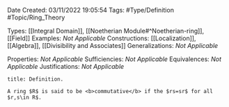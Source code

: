 <div class="topSpace"></div>

Date Created: 03/11/2022 19:05:54
Tags: #Type/Definition #Topic/Ring_Theory

Types: [[Integral Domain]], [[Noetherian Module#^Noetherian-ring]], [[Field]]
Examples: <i>Not Applicable</i>
Constructions: [[Localization]], [[Algebra]], [[Divisibility and Associates]]
Generalizations: <i>Not Applicable</i>

Properties: <i>Not Applicable</i>
Sufficiencies: <i>Not Applicable</i>
Equivalences: <i>Not Applicable</i>
Justifications: <i>Not Applicable</i>

``` ad-Definition
title: Definition.

A ring $R$ is said to be <b>commutative</b> if the $rs=sr$ for all $r,s\in R$.

```
